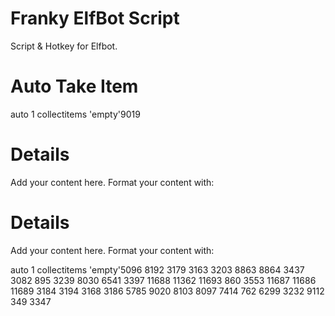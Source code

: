 # Franky ElfBot Script #

Script & Hotkey for Elfbot.


# Auto Take Item #
auto 1 collectitems 'empty'9019
# Details #
Add your content here.  Format your content with:
# Details #
Add your content here.  Format your content with:


auto 1 collectitems 'empty'5096 8192 3179 3163 3203 8863 8864 3437 3082 895 3239 8030 6541 3397 11688 11362 11693 860 3553 11687 11686 11689 3184 3194 3168 3186 5785 9020 8103 8097 7414 762 6299 3232 9112 349 3347